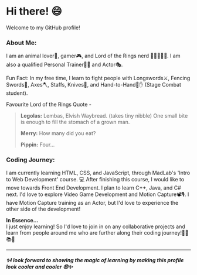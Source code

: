 # Hi there! 😄

Welcome to my GitHub profile!

### About Me:
I am an animal lover🐶, gamer🎮, and Lord of the Rings nerd 🧝🧙‍♂️💍🥔. I am also a qualified Personal Trainer🏋️‍♀️ and Actor🎭.

Fun Fact: In my free time, I learn to fight people with Longswords⚔️, Fencing Swords🤺, Axes🪓, Staffs, Knives🔪, and Hand-to-Hand🤜✋ (Stage Combat student).

Favourite Lord of the Rings Quote -  
> __Legolas:__ Lembas, Elvish Waybread. (takes tiny nibble) One small bite is enough to fill the stomach of a grown man.
> 
> __Merry:__ How many did you eat?
> 
> __Pippin:__ Four...

### Coding Journey:
I am currently learning HTML, CSS, and JavaScript, through MadLab's 'Intro to Web Development' course. 💻
After finishing this course, I would like to move towards Front End Development.
I plan to learn C++, Java, and C# next. I'd love to explore Video Game Development and Motion Capture📽️🎙️.
I have Motion Capture training as an Actor, but I'd love to experience the other side of the development!

__In Essence...__  
I just enjoy learning! So I'd love to join in on any collaborative projects and learn from people around me who are further along their coding journey!👩‍🎓📚📓  

---

##### ✨I look forward to showing the magic of learning by making this profile look cooler and cooler 😎✨
